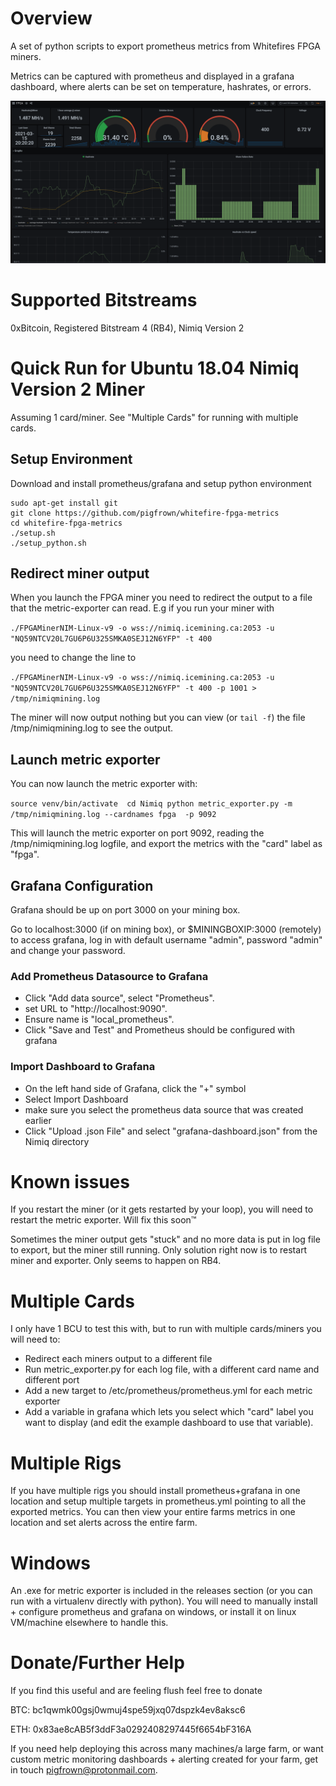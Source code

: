 # Overview

A set of python scripts to export prometheus metrics from Whitefires FPGA miners.

Metrics can be captured with prometheus and displayed in a grafana dashboard, where alerts can be set on temperature, hashrates, or errors.

![](example.png)

# Supported Bitstreams

0xBitcoin, Registered Bitstream 4 (RB4), Nimiq Version 2

# Quick Run for Ubuntu 18.04 Nimiq Version 2 Miner 

Assuming 1 card/miner. See "Multiple Cards" for running with multiple cards.

## Setup Environment

Download and install prometheus/grafana and setup python environment

```
sudo apt-get install git
git clone https://github.com/pigfrown/whitefire-fpga-metrics
cd whitefire-fpga-metrics
./setup.sh
./setup_python.sh
```

## Redirect miner output 

When you launch the FPGA miner you need to redirect the output to a file that the metric-exporter can read. E.g if you run your miner with

`
./FPGAMinerNIM-Linux-v9 -o wss://nimiq.icemining.ca:2053 -u "NQ59NTCV20L7GU6P6U325SMKA0SEJ12N6YFP" -t 400 
`

you need to change the line to 

`
./FPGAMinerNIM-Linux-v9 -o wss://nimiq.icemining.ca:2053 -u "NQ59NTCV20L7GU6P6U325SMKA0SEJ12N6YFP" -t 400 -p 1001 > /tmp/nimiqmining.log
`

The miner will now output nothing but you can view (or `tail -f`) the file /tmp/nimiqmining.log to see the output.

## Launch metric exporter

You can now launch the metric exporter with:

`
source venv/bin/activate 
cd Nimiq
python metric_exporter.py -m /tmp/nimiqmining.log --cardnames fpga  -p 9092
`

This will launch the metric exporter on port 9092, reading the /tmp/nimiqmining.log logfile, and export the metrics with the "card" label as "fpga". 

## Grafana Configuration

Grafana should be up on port 3000 on your mining box.

Go to localhost:3000 (if on mining box), or $MININGBOXIP:3000 (remotely) to access  grafana, log in with default username "admin", password "admin" and change your password.

### Add Prometheus Datasource to Grafana

* Click "Add data source", select "Prometheus".
* set URL to "http://localhost:9090".
* Ensure name is "local_prometheus".
* Click "Save and Test" and Prometheus should be configured with grafana

### Import Dashboard to Grafana

* On the left hand side of Grafana, click the "+" symbol
* Select Import Dashboard
* make sure you select the prometheus data source that was created earlier
* Click "Upload .json File" and select "grafana-dashboard.json" from the Nimiq directory

# Known issues

If you restart the miner (or it gets restarted by your loop), you will need to restart the metric exporter. Will fix this soon™

Sometimes the miner output gets "stuck" and no more data is put in log file to export, but the miner still running. Only solution right now is to restart miner and exporter. Only seems to happen on RB4.

# Multiple Cards

I only have 1 BCU to test this with, but to run with multiple cards/miners you will need to:

* Redirect each miners output to a different file
* Run metric_exporter.py for each log file, with a different card name and different port
* Add a new target to /etc/prometheus/prometheus.yml for each metric exporter
* Add a variable in grafana which lets you select which "card" label you want to display (and edit the example dashboard to use that variable).

# Multiple Rigs

If you have multiple rigs you should install prometheus+grafana in one location and setup multiple targets in prometheus.yml pointing to all the exported metrics. You can then view your entire farms metrics in one location and set alerts across the entire farm.

# Windows

An .exe for metric exporter is included in the releases section (or you can run with a virtualenv directly with python). You will need to manually install + configure prometheus and grafana on windows, or install it on linux VM/machine elsewhere to handle this.

# Donate/Further Help

If you find this useful and are feeling flush feel free to donate 

BTC: bc1qwmk00gsj0wmuj4spe59jxq07dspzk4ev8aksc6

ETH: 0x83ae8cAB5f3ddF3a0292408297445f6654bF316A

If you need help deploying this across many machines/a large farm, or want custom metric monitoring dashboards + alerting created for your farm, get in touch pigfrown@protonmail.com.

